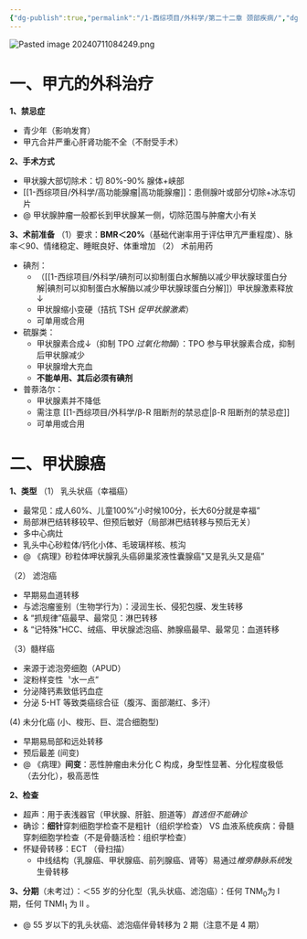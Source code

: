 ```yaml
---
{"dg-publish":true,"permalink":"/1-西综项目/外科学/第二十二章 颈部疾病/","dgPassFrontmatter":true,"noteIcon":"","created":"2024-07-10T21:41:46.202+08:00","updated":"2024-07-14T17:58:58.281+08:00"}
---
```



![Pasted image 20240711084249.png](/img/user/%E9%99%84%E4%BB%B6/Pasted%20image%2020240711084249.png)

# 一、甲亢的外科治疗

**1、禁忌症**
- 青少年（影响发育）
- 甲亢合并严重心肝肾功能不全（不耐受手术）

**2、手术方式**
- 甲状腺大部切除术：切 80%-90% 腺体+峡部
- [[1-西综项目/外科学/高功能腺瘤\|高功能腺瘤]]：患侧腺叶或部分切除+冰冻切片
- @ 甲状腺肿瘤一般都长到甲状腺某一侧，切除范围与肿瘤大小有关

**3、术前准备**
（1）要求：**BMR＜20%**（基础代谢率用于评估甲亢严重程度）、脉率＜90、情绪稳定、睡眠良好、体重增加
（2） 术前用药
- 碘剂：
	- （[[1-西综项目/外科学/碘剂可以抑制蛋白水解酶以减少甲状腺球蛋白分解\|碘剂可以抑制蛋白水解酶以减少甲状腺球蛋白分解]]）甲状腺激素释放↓
	- 甲状腺缩小变硬（拮抗 TSH *促甲状腺激素*）
	- 可单用或合用
- 硫脲类：
	- 甲状腺素合成↓（抑制 TPO *过氧化物酶*）：TPO 参与甲状腺素合成，抑制后甲状腺减少
	- 甲状腺增大充血
	- **不能单用、其后必须有碘剂**
- 普萘洛尔：
	- 甲状腺素并不降低
	- 需注意 [[1-西综项目/外科学/β-R 阻断剂的禁忌症\|β-R 阻断剂的禁忌症]]
	- 可单用或合用

# 二、甲状腺癌

**1、类型**
（1） 乳头状癌（幸福癌）
- 最常见：成人60%、儿童100%“小时候100分，长大60分就是幸福”
- 局部淋巴结转移较早、但预后敏好（局部淋巴结转移与预后无关）
- 多中心病灶
- 乳头中心砂粒体/钙化小体、毛玻璃样核、核沟
- @ 《病理》砂粒体呷状腺乳头癌卵巢浆液性囊腺癌"又是乳头又是癌”

（2） 滤泡癌
- 早期易血道转移
- 与滤泡瘤鉴别（生物学行为）：浸润生长、侵犯包膜、发生转移
- & “抓规律”癌最早、最常见：淋巴转移
- & “记特殊"HCC、绒癌、甲状腺滤泡癌、肺腺癌最早、最常见：血道转移

（3）髓样癌
- 来源于滤泡旁细胞（APUD）
- 淀粉样变性〝水一点”
- 分泌降钙素致低钙血症
- 分泌 5-HT 等致类癌综合征（腹泻、面部潮红、多汗）

(4) 未分化癌 (小、梭形、巨、混合细胞型) 
- 早期易局部和远处转移 
- 预后最差 (间变)
- @ 《病理》**间变**：恶性肿瘤由未分化 C 构成，身型性显著、分化程度极低（去分化），极高恶性


**2、检查**
- 超声：用于表浅器官（甲状腺、肝脏、胆道等）*首选但不能确诊*
- 确诊：**细针**穿刺细胞学检查不是粗针（组织学检查） VS 血液系统疾病：骨髓穿刺细胞学检查（不是骨髓活检：组织学检查）
- 怀疑骨转移：ECT （骨扫描）
	- 中线结构（乳腺癌、甲状腺癌、前列腺癌、肾等）易通过*椎旁静脉系统*发生骨转移

**3、分期**（未考过）：＜55 岁的分化型（乳头状癌、滤泡癌）：任何 TNM<sub>0</sub>为 I 期，任何 TNMI<sub>1</sub> 为 II 。
- @ 55 岁以下的乳头状癌、滤泡癌伴骨转移为 2 期（注意不是 4 期）



















